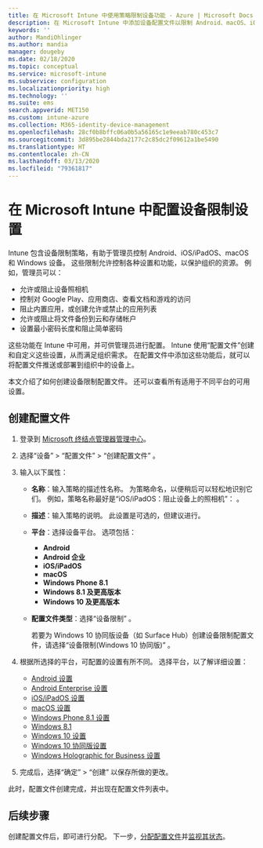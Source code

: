 ```yaml
---
title: 在 Microsoft Intune 中使用策略限制设备功能 - Azure | Microsoft Docs
description: 在 Microsoft Intune 中添加设备配置文件以限制 Android、macOS、iOS、iPadOS、Windows Phone 和 Windows 10 设备上的功能
keywords: ''
author: MandiOhlinger
ms.author: mandia
manager: dougeby
ms.date: 02/18/2020
ms.topic: conceptual
ms.service: microsoft-intune
ms.subservice: configuration
ms.localizationpriority: high
ms.technology: ''
ms.suite: ems
search.appverid: MET150
ms.custom: intune-azure
ms.collection: M365-identity-device-management
ms.openlocfilehash: 28cf0b8bffc06a0b5a56165c1e9eeab780c453c7
ms.sourcegitcommit: 3d895be2844bda2177c2c85dc2f09612a1be5490
ms.translationtype: HT
ms.contentlocale: zh-CN
ms.lasthandoff: 03/13/2020
ms.locfileid: "79361817"
---
```

# <a name="configure-device-restriction-settings-in-microsoft-intune"></a>在 Microsoft Intune 中配置设备限制设置



Intune 包含设备限制策略，有助于管理员控制 Android、iOS/iPadOS、macOS 和 Windows 设备。 这些限制允许控制各种设置和功能，以保护组织的资源。 例如，管理员可以：

- 允许或阻止设备照相机
- 控制对 Google Play、应用商店、查看文档和游戏的访问
- 阻止内置应用，或创建允许或禁止的应用列表
- 允许或阻止将文件备份到云和存储帐户
- 设置最小密码长度和阻止简单密码

这些功能在 Intune 中可用，并可供管理员进行配置。 Intune 使用“配置文件”创建和自定义这些设置，从而满足组织需求。 在配置文件中添加这些功能后，就可以将配置文件推送或部署到组织中的设备上。

本文介绍了如何创建设备限制配置文件。 还可以查看所有适用于不同平台的可用设置。

## <a name="create-the-profile"></a>创建配置文件

1. 登录到 [Microsoft 终结点管理器管理中心](https://go.microsoft.com/fwlink/?linkid=2109431)。
2. 选择“设备”   > “配置文件”   > “创建配置文件”  。
3. 输入以下属性：

    - **名称**：输入策略的描述性名称。 为策略命名，以便稍后可以轻松地识别它们。 例如，策略名称最好是“iOS/iPadOS：阻止设备上的照相机”：  。
    - **描述**：输入策略的说明。 此设置是可选的，但建议进行。
    - **平台**：选择设备平台。 选项包括：  

        - **Android**
        - **Android 企业**
        - **iOS/iPadOS**
        - **macOS**
        - **Windows Phone 8.1**
        - **Windows 8.1 及更高版本**
        - **Windows 10 及更高版本**

    - **配置文件类型**：选择“设备限制”  。

        若要为 Windows 10 协同版设备（如 Surface Hub）创建设备限制配置文件，请选择“设备限制(Windows 10 协同版)”  。

4. 根据所选择的平台，可配置的设置有所不同。 选择平台，以了解详细设置：

    - [Android 设置](device-restrictions-android.md)
    - [Android Enterprise 设置](device-restrictions-android-for-work.md)
    - [iOS/iPadOS 设置](device-restrictions-ios.md)
    - [macOS 设置](device-restrictions-macos.md)
    - [Windows Phone 8.1 设置](device-restrictions-windows-phone-8-1.md)
    - [Windows 8.1](device-restrictions-windows-8-1.md)
    - [Windows 10 设置](device-restrictions-windows-10.md)
    - [Windows 10 协同版设置](device-restrictions-windows-10-teams.md)
    - [Windows Holographic for Business 设置](device-restrictions-windows-holographic.md)

5. 完成后，选择“确定”   > “创建”  以保存所做的更改。

此时，配置文件创建完成，并出现在配置文件列表中。

## <a name="next-steps"></a>后续步骤

创建配置文件后，即可进行分配。 下一步，[分配配置文件](device-profile-assign.md)并[监视其状态](device-profile-monitor.md)。

<!--  Removing image as part of design review; retaining source until we known the disposition.

## Example of device restriction settings

In this high-level example, you'll create a device restriction policy that blocks the use of the built-in camera app on Android devices.

![How to disable the camera on Android devices](./media/device-restrictions-configure/disable-android-camera.png)

-->
